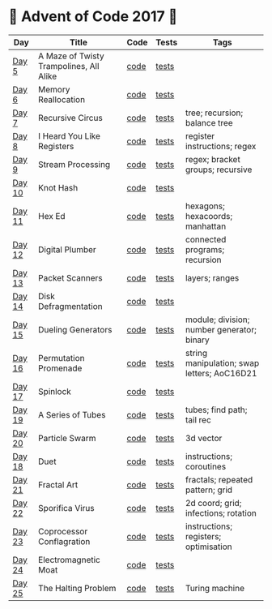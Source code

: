 # 🎅 Advent of Code 2017 🤶

| Day                                            | Title                                   | Code                   | Tests                                                      | Tags                                        |
|------------------------------------------------|-----------------------------------------|------------------------|------------------------------------------------------------|---------------------------------------------|
| [Day 5](https://adventofcode.com/2017/day/5)   | A Maze of Twisty Trampolines, All Alike | [code](day05/Day5.kt)  | [tests](../../../test/kotlin/aoc2017/day05/Day5KtTest.kt)  |                                             |
| [Day 6](https://adventofcode.com/2017/day/6)   | Memory Reallocation                     | [code](day06/Day6.kt)  | [tests](../../../test/kotlin/aoc2017/day06/Day6KtTest.kt)  |                                             |
| [Day 7](https://adventofcode.com/2017/day/7)   | Recursive Circus                        | [code](day07/Day7.kt)  | [tests](../../../test/kotlin/aoc2017/day07/Day7KtTest.kt)  | tree; recursion; balance tree               |
| [Day 8](https://adventofcode.com/2017/day/8)   | I Heard You Like Registers              | [code](day08/Day8.kt)  | [tests](../../../test/kotlin/aoc2017/day08/Day8KtTest.kt)  | register instructions; regex                |
| [Day 9](https://adventofcode.com/2017/day/9)   | Stream Processing                       | [code](day09/Day9.kt)  | [tests](../../../test/kotlin/aoc2017/day09/Day9KtTest.kt)  | regex; bracket groups; recursive            |
| [Day 10](https://adventofcode.com/2017/day/10) | Knot Hash                               | [code](day10/Day10.kt) | [tests](../../../test/kotlin/aoc2017/day10/Day10KtTest.kt) |                                             |
| [Day 11](https://adventofcode.com/2017/day/11) | Hex Ed                                  | [code](day11/Day11.kt) | [tests](../../../test/kotlin/aoc2017/day11/Day11KtTest.kt) | hexagons; hexacoords; manhattan             |
| [Day 12](https://adventofcode.com/2017/day/12) | Digital Plumber                         | [code](day12/Day12.kt) | [tests](../../../test/kotlin/aoc2017/day12/Day12KtTest.kt) | connected programs; recursion               |
| [Day 13](https://adventofcode.com/2017/day/13) | Packet Scanners                         | [code](day13/Day13.kt) | [tests](../../../test/kotlin/aoc2017/day13/Day13KtTest.kt) | layers; ranges                              |
| [Day 14](https://adventofcode.com/2017/day/14) | Disk Defragmentation                    | [code](day14/Day14.kt) | [tests](../../../test/kotlin/aoc2017/day14/Day14KtTest.kt) |                                             |
| [Day 15](https://adventofcode.com/2017/day/15) | Dueling Generators                      | [code](day15/Day15.kt) | [tests](../../../test/kotlin/aoc2017/day15/Day15KtTest.kt) | module; division; number generator; binary  |
| [Day 16](https://adventofcode.com/2017/day/16) | Permutation Promenade                   | [code](day16/Day16.kt) | [tests](../../../test/kotlin/aoc2017/day16/Day16KtTest.kt) | string manipulation; swap letters; AoC16D21 |
| [Day 17](https://adventofcode.com/2017/day/17) | Spinlock                                | [code](day17/Day17.kt) | [tests](../../../test/kotlin/aoc2017/day17/Day17KtTest.kt) |                                             |
| [Day 19](https://adventofcode.com/2017/day/19) | A Series of Tubes                       | [code](day19/Day19.kt) | [tests](../../../test/kotlin/aoc2017/day19/Day19KtTest.kt) | tubes; find path; tail rec                  |
| [Day 20](https://adventofcode.com/2017/day/20) | Particle Swarm                          | [code](day20/Day20.kt) | [tests](../../../test/kotlin/aoc2017/day20/Day20KtTest.kt) | 3d vector                                   |
| [Day 18](https://adventofcode.com/2017/day/18) | Duet                                    | [code](day18/Day18.kt) | [tests](../../../test/kotlin/aoc2017/day18/Day18KtTest.kt) | instructions; coroutines                    |
| [Day 21](https://adventofcode.com/2017/day/21) | Fractal Art                             | [code](day21/Day21.kt) | [tests](../../../test/kotlin/aoc2017/day21/Day21KtTest.kt) | fractals; repeated pattern; grid            |
| [Day 22](https://adventofcode.com/2017/day/22) | Sporifica Virus                         | [code](day22/Day22.kt) | [tests](../../../test/kotlin/aoc2017/day22/Day22KtTest.kt) | 2d coord; grid; infections; rotation        |
| [Day 23](https://adventofcode.com/2017/day/23) | Coprocessor Conflagration               | [code](day23/Day23.kt) | [tests](../../../test/kotlin/aoc2017/day23/Day23KtTest.kt) | instructions; registers; optimisation       |
| [Day 24](https://adventofcode.com/2017/day/24) | Electromagnetic Moat                    | [code](day24/Day24.kt) | [tests](../../../test/kotlin/aoc2017/day24/Day24KtTest.kt) |                                             |
| [Day 25](https://adventofcode.com/2017/day/25) | The Halting Problem                     | [code](day25/Day25.kt) | [tests](../../../test/kotlin/aoc2017/day25/Day25KtTest.kt) | Turing machine                              |
